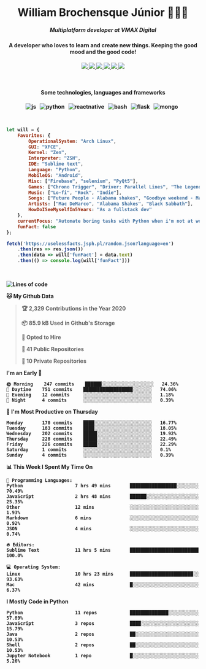 <h1 align="center">William Brochensque Júnior 👨🏼‍💻</h1>

<h5 align="center">Multiplatform developer at VMAX Digital</h5>
<h4 align="center">A developer who loves to learn and create new things. Keeping the good mood and the good code!<h4/>

<p align="center">
	<a href="https://gist.github.com/willnaoosmith">
		<img src="https://img.shields.io/badge/-Github-000?style=for-the-badge&logo=Github&logoColor=white" />
	</a>
	<a href="https://stackoverflow.com/users/story/12368797">
		<img src="https://img.shields.io/badge/-Stackoverflow-4CA143?style=for-the-badge&logo=Stackoverflow&logoColor=white" />
	</a>
	<a href="mailto:brochensquewill@protonmail.com">
		<img src="https://img.shields.io/badge/protonmail-%238B89CC.svg?&style=for-the-badge&logo=protonmail&logoColor=white" />
	</a>
	<a href="https://www.facebook.com/willnaoosmith">
		<img src="https://img.shields.io/badge/facebook-%231877F2.svg?&style=for-the-badge&logo=facebook&logoColor=white" />
	</a>
	<a href="https://twitter.com/willnaoosmit">
		<img src="https://img.shields.io/badge/twitter-%231DA1F2.svg?&style=for-the-badge&logo=twitter&logoColor=white" />
	</a>
	<a href="https://open.spotify.com/playlist/7vH3uawXW4r3mX2NNglmeI?si=Fcrr0zmITmylmWQLg5ANgQ">
		<img src="https://img.shields.io/badge/spotify-%231ED760.svg?&style=for-the-badge&logo=spotify&logoColor=white" />
	</a>
</p>

<br>

<h4 align="center">Some technologies, languages and frameworks<h4/>
	
<p align="center">
	<img src="https://img.shields.io/badge/javascript%20-%23323330.svg?&style=for-the-badge&logo=javascript&logoColor=%23F7DF1E" alt="js" />&nbsp;&nbsp;
	<img src="https://img.shields.io/badge/python%20-%2314354C.svg?&style=for-the-badge&logo=python&logoColor=white" alt="python" />&nbsp;&nbsp;
	<img src="https://img.shields.io/badge/react_native%20-%2320232a.svg?&style=for-the-badge&logo=react&logoColor=%2361DAFB" alt="reactnative" />&nbsp;&nbsp;
	<img src="https://img.shields.io/badge/shell_script%20-%23121011.svg?&style=for-the-badge&logo=gnu-bash&logoColor=white" alt="bash" />&nbsp;&nbsp;
	<img src="https://img.shields.io/badge/flask%20-%23000.svg?&style=for-the-badge&logo=flask&logoColor=white" alt="flask" />&nbsp;&nbsp;
	<img src="https://img.shields.io/badge/MongoDB-%234ea94b.svg?&style=for-the-badge&logo=mongodb&logoColor=white" alt="mongo" />&nbsp;&nbsp;
</p>

<br>

```javascript
let will = {
    Favorites: {
    	OperationalSystem: "Arch Linux",
        GUI: "XFCE",
        Kernel: "Zen",
        Interpreter: "ZSH",
    	IDE: "Sublime text",
    	Language: "Python",
    	MobileOS: "Android",
    	Misc: ["Firebase", "selenium", "PyQt5"],
    	Games: ["Chrono Trigger", "Driver: Parallel Lines", "The Legend of Zelda: The Minish Cap", "Some kaizos"],
    	Music: ["Lo-fi", "Rock", "Indie"],
    	Songs: ["Future People - Alabama shakes", "Goodbye weekend - Mac DeMarco", "N.I.B - Black Sabbath"],
    	Artists: ["Mac DeMarco", "Alabama Shakes", "Black Sabbath"],
    	HowDoISeeMyselfIn5Years: "As a fullstack dev"
    },
    currentFocus: "Automate boring tasks with Python when i'm not at work",
    funFact: false
};

fetch('https://uselessfacts.jsph.pl/random.json?language=en')
	.then(res => res.json())
	.then(data => will['funFact'] = data.text)
	.then(() => console.log(will['funFact']))
```

<br>

<!--START_SECTION:waka-->
![Lines of code](https://img.shields.io/badge/From%20Hello%20World%20I%27ve%20Written-16.0%20million%20lines%20of%20code-blue)

**🐱 My Github Data** 

> 🏆 2,329 Contributions in the Year 2020
 > 
> 📦 85.9 kB Used in Github's Storage 
 > 
> 💼 Opted to Hire
 > 
> 📜 41 Public Repositories
 > 
> 🔑 10 Private Repositories 

**I'm an Early 🐤** 

```text
🌞 Morning    247 commits    ██████░░░░░░░░░░░░░░░░░░░   24.36% 
🌆 Daytime    751 commits    ██████████████████░░░░░░░   74.06% 
🌃 Evening    12 commits     ░░░░░░░░░░░░░░░░░░░░░░░░░   1.18% 
🌙 Night      4 commits      ░░░░░░░░░░░░░░░░░░░░░░░░░   0.39%

```
📅 **I'm Most Productive on Thursday** 

```text
Monday       170 commits    ████░░░░░░░░░░░░░░░░░░░░░   16.77% 
Tuesday      183 commits    ████░░░░░░░░░░░░░░░░░░░░░   18.05% 
Wednesday    202 commits    █████░░░░░░░░░░░░░░░░░░░░   19.92% 
Thursday     228 commits    █████░░░░░░░░░░░░░░░░░░░░   22.49% 
Friday       226 commits    █████░░░░░░░░░░░░░░░░░░░░   22.29% 
Saturday     1 commits      ░░░░░░░░░░░░░░░░░░░░░░░░░   0.1% 
Sunday       4 commits      ░░░░░░░░░░░░░░░░░░░░░░░░░   0.39%

```


📊 **This Week I Spent My Time On** 

```text
💬 Programming Languages: 
Python                   7 hrs 49 mins       █████████████████░░░░░░░░   70.49% 
JavaScript               2 hrs 48 mins       ██████░░░░░░░░░░░░░░░░░░░   25.35% 
Other                    12 mins             ░░░░░░░░░░░░░░░░░░░░░░░░░   1.93% 
Markdown                 6 mins              ░░░░░░░░░░░░░░░░░░░░░░░░░   0.92% 
JSON                     4 mins              ░░░░░░░░░░░░░░░░░░░░░░░░░   0.74%

🔥 Editors: 
Sublime Text             11 hrs 5 mins       █████████████████████████   100.0%

💻 Operating System: 
Linux                    10 hrs 23 mins      ███████████████████████░░   93.63% 
Mac                      42 mins             █░░░░░░░░░░░░░░░░░░░░░░░░   6.37%

```

**I Mostly Code in Python** 

```text
Python                   11 repos            ██████████████░░░░░░░░░░░   57.89% 
JavaScript               3 repos             ████░░░░░░░░░░░░░░░░░░░░░   15.79% 
Java                     2 repos             ██░░░░░░░░░░░░░░░░░░░░░░░   10.53% 
Shell                    2 repos             ██░░░░░░░░░░░░░░░░░░░░░░░   10.53% 
Jupyter Notebook         1 repo              █░░░░░░░░░░░░░░░░░░░░░░░░   5.26%

```



<!--END_SECTION:waka-->
